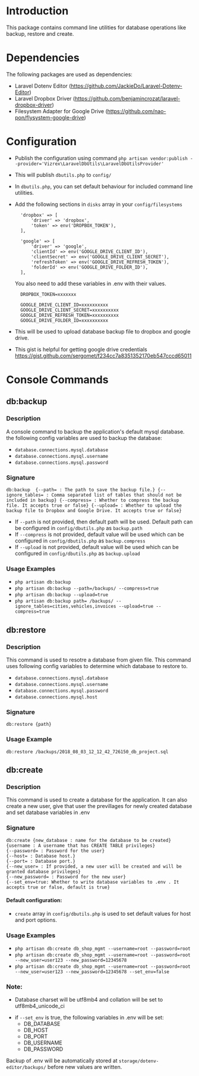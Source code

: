 
# Introduction
This package contains command line utilities for database operations like backup, restore and create.

# Dependencies
The following packages are used as dependencies:
- Laravel Dotenv Editor (https://github.com/JackieDo/Laravel-Dotenv-Editor)
- Laravel Dropbox Driver (https://github.com/benjamincrozat/laravel-dropbox-driver)
- Filesystem Adapter for Google Drive (https://github.com/nao-pon/flysystem-google-drive)


# Configuration
- Publish the configuration using command `php artisan vendor:publish --provider='Vizrex\LaravelDbUtils\LaravelDbUtilsProvider'`
- This will publish `dbutils.php` to `config/` 
- In `dbutils.php`, you can set default behaviour for included command line utilities.
- Add the following sections in `disks` array in your `config/filesystems`


        'dropbox' => [
            'driver' => 'dropbox',
            'token' => env('DROPBOX_TOKEN'),
        ],
        
        'google' => [
            'driver' => 'google',
            'clientId' => env('GOOGLE_DRIVE_CLIENT_ID'),
            'clientSecret' => env('GOOGLE_DRIVE_CLIENT_SECRET'),
            'refreshToken' => env('GOOGLE_DRIVE_REFRESH_TOKEN'),
            'folderId' => env('GOOGLE_DRIVE_FOLDER_ID'),
        ], 

    You also need to add these variables in .env with their values.
         
        DROPBOX_TOKEN=xxxxxxx

        GOOGLE_DRIVE_CLIENT_ID=xxxxxxxxxx
        GOOGLE_DRIVE_CLIENT_SECRET=xxxxxxxxxx
        GOOGLE_DRIVE_REFRESH_TOKEN=xxxxxxxxxx
        GOOGLE_DRIVE_FOLDER_ID=xxxxxxxxxx
- 
    This will be used to upload database backup file to dropbox and google drive.
- This gist is helpful for getting google drive credentials https://gist.github.com/sergomet/f234cc7a8351352170eb547cccd65011

# Console Commands

## db:backup

### Description
A console command to backup the application's default mysql database. the following config variables are used to backup the database:
- `database.connections.mysql.database`
- `database.connections.mysql.username`
- `database.connections.mysql.password`


### Signature
`db:backup 
        {--path= : The path to save the backup file.}
        {--ignore_tables= : Comma separated list of tables that should not be included in backup}
        {--compress= : Whether to compress the backup file. It accepts true or false}
        {--upload= : Whether to upload the backup file to Dropbox and Google Drive. It accepts true or false}                
        `
- If `--path` is not provided, then default path will be used. Default path can be configured in `config/dbutils.php` as `backup.path`
- If `--compress` is not provided, default value will be used which can be configured in `config/dbutils.php` as `backup.compress`
- If `--upload` is not provided, default value will be used which can be configured in `config/dbutils.php` as `backup.upload`


### Usage Examples
- `php artisan db:backup`
- `php artisan db:backup --path=/backups/ --compress=true`
- `php artisan db:backup --upload=true`
- `php artisan db:backup path= /backups/ --ignore_tables=cities,vehicles,invoices --upload=true --compress=true`

## db:restore
### Description
This command is used to resotre a database from given file. This command uses following config variables to determine which database to restore to.
- `database.connections.mysql.database`
- `database.connections.mysql.username`
- `database.connections.mysql.password`
- `database.connections.mysql.host`

### Signature
`db:restore {path}`

### Usage Example
`db:restore /backups/2018_08_03_12_12_42_726150_db_project.sql`

## db:create

### Description
This command is used to create a database for the application. It can also create a new user, give that user the previllages for newly created database and set database variables in .env

### Signature
`db:create {new_database : name for the database to be created}`  
`{username : A username that has CREATE TABLE privileges}`  
`{--password= : Password for the user}`  
`{--host= : Database host.}`  
`{--port= : Database port.}`                          
`{--new_user= : If provided, a new user will be created and will be granted database privileges}`  
`{--new_password= : Password for the new user}`  
`{--set_env=true: Whether to write database variables to .env . It accepts true or false, default is true}`

#### Default configuration:
- `create` array in `config/dbutils.php` is used to set default values for host and port options.


### Usage Examples
- `php artisan db:create db_shop_mgmt --username=root --password=root`
- `php artisan db:create db_shop_mgmt --username=root --password=root --new_user=user123 --new_password=12345678`
- `php artisan db:create db_shop_mgmt --username=root --password=root --new_user=user123 --new_password=12345678 --set_env=false`

 ### Note:
 - Database charset will be utf8mb4 and collation will be set to utf8mb4_unicode_ci
 * if `--set_env` is true, the following variables in .env will be set:
    *   DB_DATABASE
    *   DB_HOST
    *   DB_PORT
    *   DB_USERNAME
    *   DB_PASSWORD

Backup of .env will be automatically stored at `storage/dotenv-editor/backups/` before new values are written.



